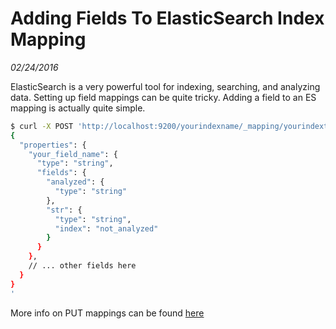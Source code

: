 # Adding Fields To ElasticSearch Index Mapping
_02/24/2016_

ElasticSearch is a very powerful tool for indexing, searching, and analyzing data.
Setting up field mappings can be quite tricky.  Adding a field to an ES mapping is
actually quite simple.

```bash
$ curl -X POST 'http://localhost:9200/yourindexname/_mapping/yourindextype' -d \'
{
  "properties": {
    "your_field_name": {
      "type": "string",
      "fields": {
        "analyzed": {
          "type": "string"
        },
        "str": {
          "type": "string",
          "index": "not_analyzed"
        }
      }
    },
    // ... other fields here
  }
}
'
```

More info on PUT mappings can be found [here](https://www.elastic.co/guide/en/elasticsearch/reference/current/indices-put-mapping.html)

